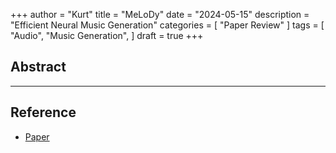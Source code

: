 +++
author = "Kurt"
title = "MeLoDy"
date = "2024-05-15"
description = "Efficient Neural Music Generation"
categories = [
    "Paper Review"
]
tags = [
    "Audio",
    "Music Generation",
]
draft = true
+++

## Abstract



---

## Reference

* [Paper](https://arxiv.org/pdf/2305.15719)
<!-- * [Github](https://github.com/LAION-AI/CLAP) -->